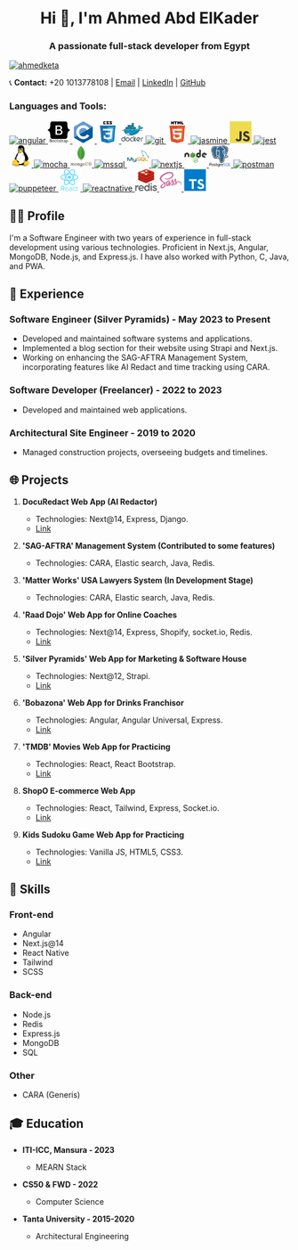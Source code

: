 <h1 align="center">Hi 👋, I'm Ahmed Abd ElKader</h1>
<h3 align="center">A passionate full-stack developer from Egypt</h3>

<p align="left"> <a href="https://github.com/ryo-ma/github-profile-trophy"><img src="https://github-profile-trophy.vercel.app/?username=ahmedketa" alt="ahmedketa" /></a> </p>

📞 **Contact:** 
+20 1013778108 | [Email](mailto:ahmed.mohamed.abdelkader1@gmail.com) | [LinkedIn](https://www.linkedin.com/in/ahmed-abd-el-kader/) | [GitHub](https://github.com/AhmedKeta)

<h3 align="left">Languages and Tools:</h3>
<p align="left"> <a href="https://angular.io" target="_blank" rel="noreferrer"> <img src="https://angular.io/assets/images/logos/angular/angular.svg" alt="angular" width="40" height="40"/> </a> <a href="https://getbootstrap.com" target="_blank" rel="noreferrer"> <img src="https://raw.githubusercontent.com/devicons/devicon/master/icons/bootstrap/bootstrap-plain-wordmark.svg" alt="bootstrap" width="40" height="40"/> </a> <a href="https://www.cprogramming.com/" target="_blank" rel="noreferrer"> <img src="https://raw.githubusercontent.com/devicons/devicon/master/icons/c/c-original.svg" alt="c" width="40" height="40"/> </a> <a href="https://www.w3schools.com/css/" target="_blank" rel="noreferrer"> <img src="https://raw.githubusercontent.com/devicons/devicon/master/icons/css3/css3-original-wordmark.svg" alt="css3" width="40" height="40"/> </a> <a href="https://www.docker.com/" target="_blank" rel="noreferrer"> <img src="https://raw.githubusercontent.com/devicons/devicon/master/icons/docker/docker-original-wordmark.svg" alt="docker" width="40" height="40"/> </a> <a href="https://git-scm.com/" target="_blank" rel="noreferrer"> <img src="https://www.vectorlogo.zone/logos/git-scm/git-scm-icon.svg" alt="git" width="40" height="40"/> </a> <a href="https://www.w3.org/html/" target="_blank" rel="noreferrer"> <img src="https://raw.githubusercontent.com/devicons/devicon/master/icons/html5/html5-original-wordmark.svg" alt="html5" width="40" height="40"/> </a> <a href="https://jasmine.github.io/" target="_blank" rel="noreferrer"> <img src="https://www.vectorlogo.zone/logos/jasmine/jasmine-icon.svg" alt="jasmine" width="40" height="40"/> </a> <a href="https://developer.mozilla.org/en-US/docs/Web/JavaScript" target="_blank" rel="noreferrer"> <img src="https://raw.githubusercontent.com/devicons/devicon/master/icons/javascript/javascript-original.svg" alt="javascript" width="40" height="40"/> </a> <a href="https://jestjs.io" target="_blank" rel="noreferrer"> <img src="https://www.vectorlogo.zone/logos/jestjsio/jestjsio-icon.svg" alt="jest" width="40" height="40"/> </a> <a href="https://www.linux.org/" target="_blank" rel="noreferrer"> <img src="https://raw.githubusercontent.com/devicons/devicon/master/icons/linux/linux-original.svg" alt="linux" width="40" height="40"/> </a> <a href="https://mochajs.org" target="_blank" rel="noreferrer"> <img src="https://www.vectorlogo.zone/logos/mochajs/mochajs-icon.svg" alt="mocha" width="40" height="40"/> </a> <a href="https://www.mongodb.com/" target="_blank" rel="noreferrer"> <img src="https://raw.githubusercontent.com/devicons/devicon/master/icons/mongodb/mongodb-original-wordmark.svg" alt="mongodb" width="40" height="40"/> </a> <a href="https://www.microsoft.com/en-us/sql-server" target="_blank" rel="noreferrer"> <img src="https://www.svgrepo.com/show/303229/microsoft-sql-server-logo.svg" alt="mssql" width="40" height="40"/> </a> <a href="https://www.mysql.com/" target="_blank" rel="noreferrer"> <img src="https://raw.githubusercontent.com/devicons/devicon/master/icons/mysql/mysql-original-wordmark.svg" alt="mysql" width="40" height="40"/> </a> <a href="https://nextjs.org/" target="_blank" rel="noreferrer"> <img src="https://cdn.worldvectorlogo.com/logos/nextjs-2.svg" alt="nextjs" width="40" height="40"/> </a> <a href="https://nodejs.org" target="_blank" rel="noreferrer"> <img src="https://raw.githubusercontent.com/devicons/devicon/master/icons/nodejs/nodejs-original-wordmark.svg" alt="nodejs" width="40" height="40"/> </a> <a href="https://www.postgresql.org" target="_blank" rel="noreferrer"> <img src="https://raw.githubusercontent.com/devicons/devicon/master/icons/postgresql/postgresql-original-wordmark.svg" alt="postgresql" width="40" height="40"/> </a> <a href="https://postman.com" target="_blank" rel="noreferrer"> <img src="https://www.vectorlogo.zone/logos/getpostman/getpostman-icon.svg" alt="postman" width="40" height="40"/> </a> <a href="https://github.com/puppeteer/puppeteer" target="_blank" rel="noreferrer"> <img src="https://www.vectorlogo.zone/logos/pptrdev/pptrdev-official.svg" alt="puppeteer" width="40" height="40"/> </a> <a href="https://reactjs.org/" target="_blank" rel="noreferrer"> <img src="https://raw.githubusercontent.com/devicons/devicon/master/icons/react/react-original-wordmark.svg" alt="react" width="40" height="40"/> </a> <a href="https://reactnative.dev/" target="_blank" rel="noreferrer"> <img src="https://reactnative.dev/img/header_logo.svg" alt="reactnative" width="40" height="40"/> </a> <a href="https://redis.io" target="_blank" rel="noreferrer"> <img src="https://raw.githubusercontent.com/devicons/devicon/master/icons/redis/redis-original-wordmark.svg" alt="redis" width="40" height="40"/> </a> <a href="https://sass-lang.com" target="_blank" rel="noreferrer"> <img src="https://raw.githubusercontent.com/devicons/devicon/master/icons/sass/sass-original.svg" alt="sass" width="40" height="40"/> </a> <a href="https://www.typescriptlang.org/" target="_blank" rel="noreferrer"> <img src="https://raw.githubusercontent.com/devicons/devicon/master/icons/typescript/typescript-original.svg" alt="typescript" width="40" height="40"/> </a> </p>

## 👨‍💻 Profile

I'm a Software Engineer with two years of experience in full-stack development using various technologies. Proficient in Next.js, Angular, MongoDB, Node.js, and Express.js. I have also worked with Python, C, Java, and PWA.

## 🚀 Experience

### Software Engineer (Silver Pyramids) - May 2023 to Present

- Developed and maintained software systems and applications.
- Implemented a blog section for their website using Strapi and Next.js.
- Working on enhancing the SAG-AFTRA Management System, incorporating features like AI Redact and time tracking using CARA.

### Software Developer (Freelancer) - 2022 to 2023

- Developed and maintained web applications.

### Architectural Site Engineer - 2019 to 2020

- Managed construction projects, overseeing budgets and timelines.

## 🌐 Projects

1. **DocuRedact Web App (AI Redactor)**
   - Technologies: Next@14, Express, Django.
   - [Link](#)

2. **'SAG-AFTRA' Management System (Contributed to some features)**
   - Technologies: CARA, Elastic search, Java, Redis.

3. **'Matter Works' USA Lawyers System (In Development Stage)**
   - Technologies: CARA, Elastic search, Java, Redis.

4. **'Raad Dojo' Web App for Online Coaches**
   - Technologies: Next@14, Express, Shopify, socket.io, Redis.
   - [Link](#)

5. **'Silver Pyramids' Web App for Marketing & Software House**
   - Technologies: Next@12, Strapi.
   - [Link](#)

6. **'Bobazona' Web App for Drinks Franchisor**
   - Technologies: Angular, Angular Universal, Express.
   - [Link](#)

7. **'TMDB' Movies Web App for Practicing**
   - Technologies: React, React Bootstrap.
   - [Link](#)

8. **ShopO E-commerce Web App**
   - Technologies: React, Tailwind, Express, Socket.io.
   - [Link](#)

9. **Kids Sudoku Game Web App for Practicing**
   - Technologies: Vanilla JS, HTML5, CSS3.
   - [Link](#)

## 💼 Skills

### Front-end

- Angular
- Next.js@14
- React Native
- Tailwind
- SCSS

### Back-end

- Node.js
- Redis
- Express.js
- MongoDB
- SQL

### Other

- CARA (Generis)

## 🎓 Education

- **ITI-ICC, Mansura - 2023**
  - MEARN Stack

- **CS50 & FWD - 2022**
  - Computer Science

- **Tanta University - 2015-2020**
  - Architectural Engineering
